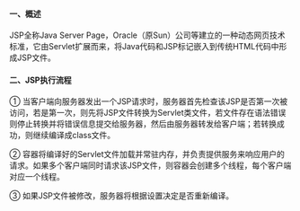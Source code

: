 #### 一、概述

JSP全称Java Server Page，Oracle（原Sun）公司等建立的一种动态网页技术标准，它由Servlet扩展而来，将Java代码和JSP标记嵌入到传统HTML代码中形成JSP文件。



#### 二、JSP执行流程

① 当客户端向服务器发出一个JSP请求时，服务器首先检查该JSP是否第一次被访问，若是第一次，则先将JSP文件转换为Servlet类文件，若文件存在语法错误则停止转换并将错误信息提交给服务器，然后由服务器转发给客户端；若转换成功，则继续编译成class文件。

② 容器将编译好的Servlet文件加载并常驻内存，并负责提供服务来响应用户的请求。如果多个客户端同时请求该JSP文件，则容器会创建多个线程，每个客户端对应一个线程。

③ 如果JSP文件被修改，服务器将根据设置决定是否重新编译。
